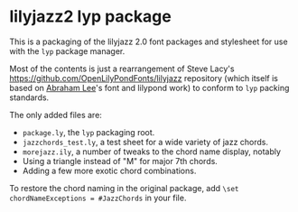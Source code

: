 # lilyjazz2 lyp package

This is a packaging of the lilyjazz 2.0 font packages and stylesheet for use with the `lyp` package manager.

Most of the contents is just a rearrangement of Steve Lacy's https://github.com/OpenLilyPondFonts/lilyjazz repository (which itself is based on [Abraham Lee](tisimst.lilypond@gmail.com)'s font and lilypond work) to conform to `lyp` packing standards.

The only added files are:

* `package.ly`, the `lyp` packaging root.
* `jazzchords_test.ly`, a test sheet for a wide variety of jazz chords.
* `morejazz.ily`, a number of tweaks to the chord name display, notably
 * Using a triangle instead of "M" for major 7th chords.
 * Adding a few more exotic chord combinations.

To restore the chord naming in the original package, add `\set chordNameExceptions = #JazzChords` in your file.